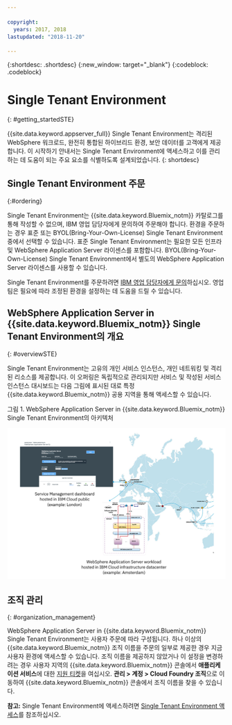 ```yaml
---

copyright:
  years: 2017, 2018
lastupdated: "2018-11-20"

---
```


{:shortdesc: .shortdesc}
{:new_window: target="_blank"}
{:codeblock: .codeblock}

# Single Tenant Environment
{: #getting_startedSTE}

{{site.data.keyword.appserver_full}} Single Tenant Environment는 격리된 WebSphere 워크로드, 완전히 통합된 하이브리드 환경, 보안 데이터를 고객에게 제공합니다. 이 시작하기 안내서는 Single Tenant Environment에 액세스하고 이를 관리하는 데 도움이 되는 주요 요소를 식별하도록 설계되었습니다.
{: shortdesc}

## Single Tenant Environment 주문
{:#ordering}

Single Tenant Environment는 {{site.data.keyword.Bluemix_notm}} 카탈로그를 통해 작성할 수 없으며, IBM 영업 담당자에게 문의하여 주문해야 합니다. 환경을 주문하는 경우 표준 또는 BYOL(Bring-Your-Own-License) Single Tenant Environment 중에서 선택할 수 있습니다. 표준 Single Tenant Environment는 필요한 모든 인프라 및 WebSphere Application Server 라이센스를 포함합니다. BYOL(Bring-Your-Own-License) Single Tenant Environment에서 별도의 WebSphere Application Server 라이센스를 사용할 수 있습니다.

Single Tenant Environment를 주문하려면 [IBM 영업 담당자에게 문의](reportingIssues.html#contacting-sales)하십시오. 영업 팀은 필요에 따라 조정된 환경을 설정하는 데 도움을 드릴 수 있습니다.

## WebSphere Application Server in {{site.data.keyword.Bluemix_notm}} Single Tenant Environment의 개요
{: #overviewSTE}

Single Tenant Environment는 고유의 개인 서비스 인스턴스, 개인 네트워킹 및 격리된 리소스를 제공합니다. 이 오퍼링은 독립적으로 관리되지만 서비스 및 작성된 서비스 인스턴스 대시보드는 다음 그림에 표시된 대로 특정 {{site.data.keyword.Bluemix_notm}} 공용 지역을 통해 액세스할 수 있습니다.

그림 1. WebSphere Application Server in {{site.data.keyword.Bluemix_notm}} Single Tenant Environment의 아키텍처

![그림 1. Single Tenant Environment의 아키텍처](images/WASaaS.png)


## 조직 관리
{: #organization_management}

WebSphere Application Server in {{site.data.keyword.Bluemix_notm}} Single Tenant Environment는 사용자 주문에 따라 구성됩니다. 하나 이상의 {{site.data.keyword.Bluemix_notm}} 조직 이름을 주문의 일부로 제공한 경우 지금 사용자 환경에 액세스할 수 있습니다. 조직 이름을 제공하지 않았거나 이 설정을 변경하려는 경우 사용자 지역의 {{site.data.keyword.Bluemix_notm}} 콘솔에서 **애플리케이션 서비스**에 대한 [지원 티켓](reportingIssues.html#reporting_issues)을 여십시오. **관리 > 계정 > Cloud Foundry 조직**으로 이동하여 {{site.data.keyword.Bluemix_notm}} 콘솔에서 조직 이름을 찾을 수 있습니다.

**참고:** Single Tenant Environment에 액세스하려면 [Single Tenant Environment 액세스](singleTenantAccess.html#singleTenantEnvironment)를 참조하십시오.
